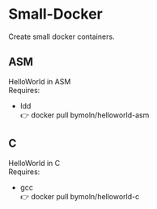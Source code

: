 # Small-Docker
Create small docker containers.

## ASM
  HelloWorld in ASM  
  Requires:
  * ldd  
:point_right: docker pull bymoln/helloworld-asm

## C
  HelloWorld in C  
  Requires:
  * gcc  
:point_right: docker pull bymoln/helloworld-c
